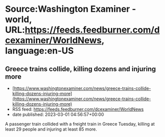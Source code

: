 # Source:Washington Examiner - world, URL:https://feeds.feedburner.com/dcexaminer/WorldNews, language:en-US

## Greece trains collide, killing dozens and injuring more
 - [https://www.washingtonexaminer.com/news/greece-trains-collide-killing-dozens-injuring-more](https://www.washingtonexaminer.com/news/greece-trains-collide-killing-dozens-injuring-more)
 - RSS feed: https://feeds.feedburner.com/dcexaminer/WorldNews
 - date published: 2023-03-01 04:56:57+00:00

A passenger train collided with a freight train in Greece Tuesday, killing at least 29 people and injuring at least 85 more.

